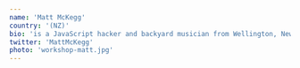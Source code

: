 ```yaml
---
name: 'Matt McKegg'
country: '(NZ)'
bio: 'is a JavaScript hacker and backyard musician from Wellington, New Zealand. He is currently building <a href="http://loopjs.com/">Loop Drop</a>, an open source tool for live electronic music, using Electron and Web Audio. He spends the rest of his time creating and performing music as <a href="http://soundcloud.com/destroy-with-science">DESTROY WITH SCIENCE</a>.'
twitter: 'MattMcKegg'
photo: 'workshop-matt.jpg'
---
```



